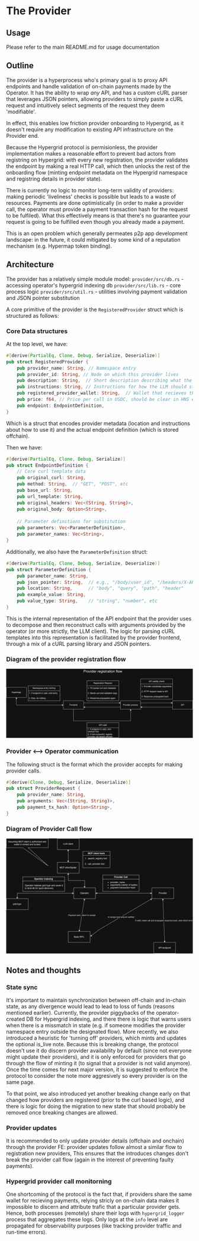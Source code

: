 # The Provider

## Usage
Please refer to the main README.md for usage documentation

## Outline

The provider is a hyperprocess who's primary goal is to proxy API endpoints and handle validation of on-chain payments made by the Operator. It has the ability to wrap *any* API, and has a custom cURL parser that leverages JSON pointers, allowing providers to simply paste a cURL request and intuitively select segments of the request they deem 'modifiable'.

In effect, this enables low friction provider onboarding to Hypergrid, as it doesn't require any modification to existing API infrastructure on the Provider end. 

Because the Hypergrid protocol is permisionless, the provider implementation makes a reasonable effort to prevent bad actors from registring on Hypergrid: with every new registration, the provider validates the endpoint by making a real HTTP call, which then unlocks the rest of the onboarding flow (minting endpoint metadata on the Hypergrid namespace and registring details in provider state). 

There is currently no logic to monitor long-term validity of providers: making periodic 'liveliness' checks is possible but leads to a waste of resources. Payments are done optimistically (in order to make a provider call, the operator must provide a payment transaction hash for the request to be fulfiled). What this effectively means is that there's no guarantee your request is going to be fulfilled even though you already made a payment. 

This is an open problem which generally permeates p2p app development landscape: in the future, it could mitigated by some kind of a reputation mechanism (e.g. Hypermap token binding).

## Architecture
The provider has a relatively simple module model:
`provider/src/db.rs` - accessing operator's hypergrid indexing db
`provider/src/lib.rs` - core process logic 
`provider/src/util.rs` - utilities involving payment validation and JSON pointer substitution

A core primitive of the provider is the `RegisteredProvider` struct which is structured as follows:

### Core Data structures
At the top level, we have:
```rust
#[derive(PartialEq, Clone, Debug, Serialize, Deserialize)]
pub struct RegisteredProvider {
    pub provider_name: String, // Namespace entry
    pub provider_id: String, // Node on which this provider lives
    pub description: String,  // Short description describing what the provider is for
    pub instructions: String, // Instructions for how the LLM should structure arguments
    pub registered_provider_wallet: String,  // Wallet that recieves the payment
    pub price: f64, // Price per call in USDC, should be clear in HNS entry
    pub endpoint: EndpointDefinition,
}
```
Which is a struct that encodes provider metadata (location and instructions about how to use it) and the actual endpoint definition (which is stored offchain).

Then we have:
```rust
#[derive(PartialEq, Clone, Debug, Serialize)]
pub struct EndpointDefinition {
    // Core curl template data
    pub original_curl: String,
    pub method: String,  // "GET", "POST", etc
    pub base_url: String,
    pub url_template: String,
    pub original_headers: Vec<(String, String)>,
    pub original_body: Option<String>,

    // Parameter definitions for substitution
    pub parameters: Vec<ParameterDefinition>,
    pub parameter_names: Vec<String>,
}
```
Additionally, we also have the `ParameterDefinition` struct:
```rust
#[derive(PartialEq, Clone, Debug, Serialize, Deserialize)]
pub struct ParameterDefinition {
    pub parameter_name: String,
    pub json_pointer: String,  // e.g., "/body/user_id", "/headers/X-API-Key"
    pub location: String,      // "body", "query", "path", "header"
    pub example_value: String,
    pub value_type: String,    // "string", "number", etc
}
```
This is the internal representation of the API endpoint that the provider uses to decompose and then reconstruct calls with arguments provided by the operator (or more strictly, the LLM client). The logic for parsing cURL templates into this representation is facilitated by the provider frontend, through a mix of a cURL parsing library and JSON pointers.

### Diagram of the provider registration flow
![Provider Registration flow](diagrams/ProviderRegistrationFlow.jpg)

### Provider <--> Operator communication
The following struct is the format which the provider accepts for making provider calls.
```rust
#[derive(Clone, Debug, Serialize, Deserialize)]
pub struct ProviderRequest {
    pub provider_name: String,
    pub arguments: Vec<(String, String)>,
    pub payment_tx_hash: Option<String>,
}
```
### Diagram of Provider Call flow
![Provider Call Flow](diagrams/ProviderCallFlow.jpg)

## Notes and thoughts
### State sync
It's important to maintain synchronization between off-chain and in-chain state, as any divergence would lead to lead to loss of funds (reasons mentioned earlier). Currently, the provider piggybacks of the operator-created DB for Hypergrid indexing, and there there is logic that warns users when there is a missmatch in state (e.g. if someone modifies the provider namespace entry outside the designated flow). More recently, we also introduced a heuristic for 'turning off' providers, which mints and updates the optional is_live note. Because this is breaking change, the protocol doesn't use it do discern provider availability by default (since not everyone might update their providers), and it is only enforced for providers that go through the flow of minting it (to signal that a provider is not valid anymore). Once the time comes for next major version, it is suggested to enforce the protocol to consider the note more aggresively so every provider is on the same page.

To that point, we also introduced yet another breaking change early on that changed how providers are registered (prior to the curl based logic), and there is logic for doing the migration to new state that should probably be removed once breaking changes are allowed.

### Provider updates
It is recommended to only update provider details (offchain and onchain) through the provider FE: provider updates follow almost a similar flow to registration new providers, This ensures that the introduces changes don't break the provider call flow (again in the interest of preventing faulty payments). 

### Hypergrid provider call monitorning
One shortcoming of the protocol is the fact that, if providers share the same wallet for recieving payments, relying stricly on on-chain data makes it impossible to discern and attribute trafic that a particular provider gets. Hence, both processes (remotely) share their logs with `hypergrid_logger` process that aggregates these logs. Only logs at the `info` level are propagated for observability purposes (like tracking provider traffic and run-time errors).
